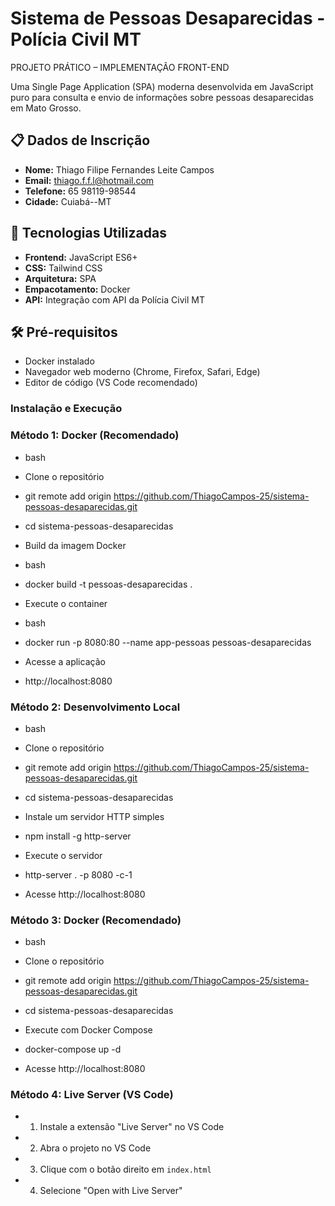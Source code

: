 # Sistema de Pessoas Desaparecidas - Polícia Civil MT

PROJETO PRÁTICO – IMPLEMENTAÇÃO FRONT-END

Uma Single Page Application (SPA) moderna desenvolvida em JavaScript puro para consulta e envio de informações sobre pessoas desaparecidas em Mato Grosso.

## 📋 Dados de Inscrição

- **Nome:** Thiago Filipe Fernandes Leite Campos
- **Email:** thiago.f.f.l@hotmail.com
- **Telefone:** 65 98119-98544
- **Cidade:** Cuiabá--MT

## 🚀 Tecnologias Utilizadas

- **Frontend:** JavaScript ES6+
- **CSS:** Tailwind CSS
- **Arquitetura:** SPA
- **Empacotamento:** Docker
- **API:** Integração com API da Polícia Civil MT

## 🛠️ Pré-requisitos

- Docker instalado
- Navegador web moderno (Chrome, Firefox, Safari, Edge)
- Editor de código (VS Code recomendado)

### Instalação e Execução

 ### Método 1: Docker (Recomendado)

- bash
- Clone o repositório
- git remote add origin https://github.com/ThiagoCampos-25/sistema-pessoas-desaparecidas.git
- cd sistema-pessoas-desaparecidas

- Build da imagem Docker
- bash
- docker build -t pessoas-desaparecidas .

- Execute o container
- bash
- docker run -p 8080:80 --name app-pessoas pessoas-desaparecidas

- Acesse a aplicação
- http://localhost:8080

 ### Método 2: Desenvolvimento Local

- bash
- Clone o repositório
- git remote add origin https://github.com/ThiagoCampos-25/sistema-pessoas-desaparecidas.git
- cd sistema-pessoas-desaparecidas

- Instale um servidor HTTP simples
- npm install -g http-server

- Execute o servidor
- http-server . -p 8080 -c-1

- Acesse http://localhost:8080


 ### Método 3: Docker (Recomendado)

- bash
- Clone o repositório
- git remote add origin https://github.com/ThiagoCampos-25/sistema-pessoas-desaparecidas.git
- cd sistema-pessoas-desaparecidas

- Execute com Docker Compose
- docker-compose up -d

- Acesse http://localhost:8080
  

 ### Método 4: Live Server (VS Code)

- 1. Instale a extensão "Live Server" no VS Code
- 2. Abra o projeto no VS Code
- 3. Clique com o botão direito em `index.html`
- 4. Selecione "Open with Live Server"



